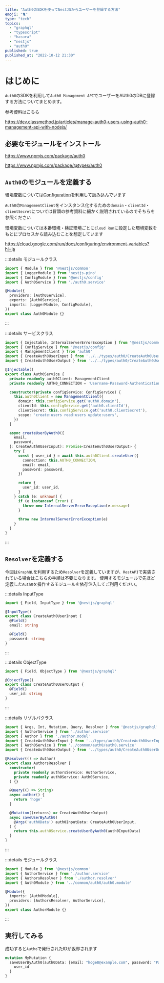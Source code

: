 ```yaml
---
title: "Auth0のSDKを使ってNestJSからユーザーを登録する方法"
emoji: "🐈"
type: "tech"
topics:
  - "graphql"
  - "typescript"
  - "hasura"
  - "nestjs"
  - "auth0"
published: true
published_at: "2022-10-12 21:30"
---
```


# はじめに

`Auth0`のSDKを利用して`Auth0 Management API`でユーザーをAUth0のDBに登録する方法についてまとめます。

参考資料はこちら

https://dev.classmethod.jp/articles/manage-auth0-users-using-auth0-management-api-with-nodejs/

## 必要なモジュールをインストール

https://www.npmjs.com/package/auth0

https://www.npmjs.com/package/@types/auth0

## `Auth0`のモジュールを定義する

環境変数については[Configuration](https://docs.nestjs.com/techniques/configuration)を利用して読み込んでいます

`Auth0`の`ManagementClient`をインスタンス化するための`domain`・`clientId`・`clientSecret`については冒頭の参考資料に細かく説明されているのでそちらを参照ください

環境変数については本番環境・検証環境ごとに`Cloud Run`に設定した環境変数をもとにプロセスから読み込むことを想定しています

https://cloud.google.com/run/docs/configuring/environment-variables?hl=ja

:::details モジュールクラス

```ts:app/src/common/auth0/auth0.module.ts
import { Module } from '@nestjs/common'
import { LoggerModule } from 'nestjs-pino'
import { ConfigModule } from '@nestjs/config'
import { Auth0Service } from './auth0.service'

@Module({
  providers: [Auth0Service],
  exports: [Auth0Service],
  imports: [LoggerModule, ConfigModule],
})
export class Auth0Module {}
```
:::

:::details サービスクラス
```ts:app/src/common/auth0/auth0.service.ts
import { Injectable, InternalServerErrorException } from '@nestjs/common'
import { ConfigService } from '@nestjs/config'
import { ManagementClient } from 'auth0'
import { CreateAuth0UserInput } from '../../types/auth0/CreateAuth0UserInput'
import { CreateAuth0UserOutput } from '../../types/auth0/CreateAuth0UserOutput'

@Injectable()
export class Auth0Service {
  private readonly auth0Client: ManagementClient
  private readonly AUTH0_CONNECTION = 'Username-Password-Authentication'

  constructor(private configService: ConfigService) {
    this.auth0Client = new ManagementClient({
      domain: this.configService.get('auth0.domain'),
      clientId: this.configService.get('auth0.clientId'),
      clientSecret: this.configService.get('auth0.clientSecret'),
      scope: 'create:users read:users update:users',
    })
  }

  async createUserByAuth0({
    email,
    password,
  }: CreateAuth0UserInput): Promise<CreateAuth0UserOutput> {
    try {
      const { user_id } = await this.auth0Client.createUser({
        connection: this.AUTH0_CONNECTION,
        email: email,
        password: password,
      })

      return {
        user_id: user_id,
      }
    } catch (e: unknown) {
      if (e instanceof Error) {
        throw new InternalServerErrorException(e.message)
      }
      
      throw new InternalServerErrorException(e)
    }
  }
}
```
:::

## `Resolver`を定義する

今回は`GraphQL`を利用するため`Resolver`を定義していますが、`RestAPI`で実装されている場合はこちらの手順は不要になります。
使用するモジュールで先ほど定義した`Auth0`を操作するモジュールを依存注入してご利用ください。


:::details InputType
```ts:app/src/types/auth0/CreateAuth0UserInput.ts
import { Field, InputType } from '@nestjs/graphql'

@InputType()
export class CreateAuth0UserInput {
  @Field()
  email: string

  @Field()
  password: string
}
```
:::

:::details ObjectType
```ts:app/src/types/auth0/CreateAuth0UserOutput.ts
import { Field, ObjectType } from '@nestjs/graphql'

@ObjectType()
export class CreateAuth0UserOutput {
  @Field()
  user_id: string
}
```
:::

:::details リゾルバクラス
```ts:app/src/author/author.resolver.ts
import { Args, Int, Mutation, Query, Resolver } from '@nestjs/graphql'
import { AuthorService } from './author.service'
import { Author } from './author.model'
import { CreateAuth0UserInput } from '../types/auth0/CreateAuth0UserInput'
import { Auth0Service } from '../common/auth0/auth0.service'
import { CreateAuth0UserOutput } from '../types/auth0/CreateAuth0UserOutput'

@Resolver(() => Author)
export class AuthorsResolver {
  constructor(
    private readonly authorsService: AuthorService,
    private readonly auth0Service: Auth0Service,
  ) {}

  @Query(() => String)
  async author() {
    return 'hoge'
  }

  @Mutation((returns) => CreateAuth0UserOutput)
  async saveUserByAuth0(
    @Args('auth0Data') auth0InputData: CreateAuth0UserInput,
  ) {
    return this.auth0Service.createUserByAuth0(auth0InputData)
  }
}
```
:::

:::details モジュールクラス
```ts:app/src/author/author.module.ts
import { Module } from '@nestjs/common'
import { AuthorService } from './author.service'
import { AuthorsResolver } from './author.resolver'
import { Auth0Module } from '../common/auth0/auth0.module'

@Module({
  imports: [Auth0Module],
  providers: [AuthorsResolver, AuthorService],
})
export class AuthorModule {}
```
:::

## 実行してみる

成功すると`Autho`で発行されたIDが返却されます

```graphql
mutation MyMutation {
  saveUserByAuth0(auth0Data: {email: "hoge8@example.com", password: "Password1234"}) {
    user_id
  }
}
```
